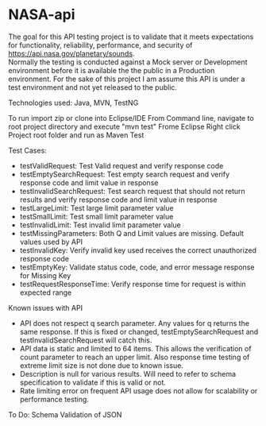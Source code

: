 # NASA-api

The goal for this API testing project is to validate that it meets expectations for functionality, reliability, performance, and security of https://api.nasa.gov/planetary/sounds.  
Normally the testing is conducted against a Mock server or Development environment before it is available the the public in a Production
environment.  For the sake of this project I am assume this API is under a test environment and not yet released to the public.

Technologies used: Java, MVN, TestNG

To run import zip or clone into Eclipse/IDE
From Command line, navigate to root project directory and execute "mvn test"
Frome Eclipse Right click Project root folder and run as Maven Test

Test Cases:
* testValidRequest: Test Valid request and verify response code
* testEmptySearchRequest: Test empty search request and verify response code and limit value in response
* testInvalidSearchRequest: Test search request that should not return results and verify response code and limit value in response	
* testLargeLimit: Test large limit parameter value
* testSmallLimit: Test small limit parameter value
* testInvalidLimit: Test invalid limit parameter value
* testMissingParameters: Both Q and Limit values are missing.  Default values used by API
* testInvalidKey: Verify invalid key used receives the correct unauthorized response code
* testEmptyKey: Validate status code, code, and error message response for Missing Key
* testRequestResponseTime: Verify response time for request is within expected range

Known issues with API
* API does not respect q search parameter. Any values for q returns the same response.  If this is fixed or changed, testEmptySearchRequest and testInvalidSearchRequest will catch this.
* API data is static and limited to 64 items.  This allows the verification of count parameter to reach an upper limit.  Also response time testing of extreme limit size is not done due to known issue.
* Description is null for various results.  Will need to refer to schema specification to validate if this is valid or not.
* Rate limiting error on frequent API usage does not allow for scalability or performance testing.  

To Do:
Schema Validation of JSON 
